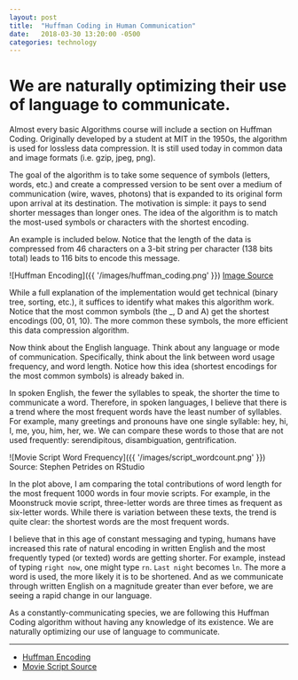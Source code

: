 ```yaml
---
layout: post
title:  "Huffman Coding in Human Communication"
date:   2018-03-30 13:20:00 -0500
categories: technology
---
```


# We are naturally optimizing their use of language to communicate.

Almost every basic Algorithms course will include a section on Huffman Coding. Originally developed by a student at MIT in the 1950s, the algorithm is used for lossless data compression. It is still used today in common data and image formats (i.e. gzip, jpeg, png).

The goal of the algorithm is to take some sequence of symbols (letters, words, etc.) and create a compressed version to be sent over a medium of communication (wire, waves, photons) that is expanded to its original form upon arrival at its destination. The motivation is simple: it pays to send shorter messages than longer ones. The idea of the algorithm is to match the most-used symbols or characters with the shortest encoding. 

An example is included below. Notice that the length of the data is compressed from 46 characters on a 3-bit string per character (138 bits total) leads to 116 bits to encode this message.

![Huffman Encoding]({{ '/images/huffman_coding.png' }})
[Image Source](https://en.wikipedia.org/wiki/Huffman_coding)

While a full explanation of the implementation would get technical (binary tree, sorting, etc.), it suffices to identify what makes this algorithm work. Notice that the most common symbols (the \_, D and A) get the shortest encodings (00, 01, 10). The more common these symbols, the more efficient this data compression algorithm.

Now think about the English language. Think about any language or mode of communication. Specifically, think about the link between word usage frequency, and word length. Notice how this idea (shortest encodings for the most common symbols) is already baked in.

In spoken English, the fewer the syllables to speak, the shorter the time to communicate a word. Therefore, in spoken languages, I believe that there is a trend where the most frequent words have the least number of syllables. For example, many greetings and pronouns have one single syllable: hey, hi, I, me, you, him, her, we. We can compare these words to those that are not used frequently: serendipitous, disambiguation, gentrification.

![Movie Script Word Frequency]({{ '/images/script_wordcount.png' }})
Source: Stephen Petrides on RStudio

In the plot above, I am comparing the total contributions of word length for the most frequent 1000 words in four movie scripts. For example, in the Moonstruck movie script, three-letter words are three times as frequent as six-letter words. While there is variation between these texts, the trend is quite clear: the shortest words are the most frequent words.

I believe that in this age of constant messaging and typing, humans have increased this rate of natural encoding in written English and the most frequently typed (or texted) words are getting shorter. For example, instead of typing `right now`, one might type `rn`. `Last night` becomes `ln`. The more a word is used, the more likely it is to be shortened. And as we communicate through written English on a magnitude greater than ever before, we are seeing a rapid change in our language.

As a constantly-communicating species, we are following this Huffman Coding algorithm without having any knowledge of its existence. We are naturally optimizing our use of language to communicate.

---

* [Huffman Encoding](https://en.wikipedia.org/wiki/Huffman_coding)
* [Movie Script Source](http://www.imsdb.com/)